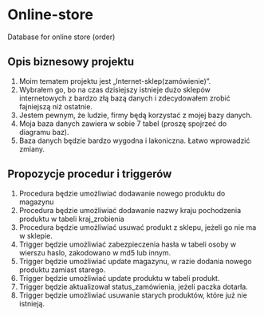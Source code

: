 # Online-store
Database for online store (order)


## Opis biznesowy projektu
1. Moim tematem projektu jest „Internet-sklep(zamówienie)”.
2. Wybrałem go, bo na czas dzisiejszy istnieje dużo sklepów internetowych z
bardzo złą bazą danych i zdecydowałem zrobić fajniejszą niż ostatnie.
3. Jestem pewnym, że ludzie, firmy będą korzystać z mojej bazy danych.
4. Moja baza danych zawiera w sobie 7 tabel (proszę spojrzeć do diagramu baz).
5. Baza danych będzie bardzo wygodna i lakoniczna. Łatwo wprowadzić zmiany.

## Propozycje procedur i triggerów
1. Procedura będzie umożliwiać dodawanie nowego produktu do magazynu
2. Procedura będzie umożliwiać dodawanie nazwy kraju pochodzenia produktu w
tabeli kraj_zrobienia
3. Procedura będzie umożliwiać usuwać produkt z sklepu, jeżeli go nie ma w
sklepie.
4. Trigger będzie umożliwiać zabezpieczenia hasła w tabeli osoby w wierszu
haslo, zakodowano w md5 lub innym.
5. Trigger będzie umożliwiać update magazynu, w razie dodania nowego
produktu zamiast starego.
6. Trigger będzie umożliwiać update produktu w tabeli produkt.
7. Trigger będzie aktualizował status_zamówienia, jeżeli paczka dotarła.
8. Trigger będzie umożliwiać usuwanie starych produktów, które już nie istnieją.
